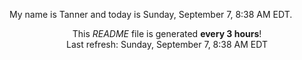 My name is Tanner and today is Sunday, September 7, 8:38 AM EDT.

<p align="center">This <i>README</i> file is generated <b>every 3 hours</b>!</br>Last refresh: Sunday, September 7, 8:38 AM EDT<br /></p>
